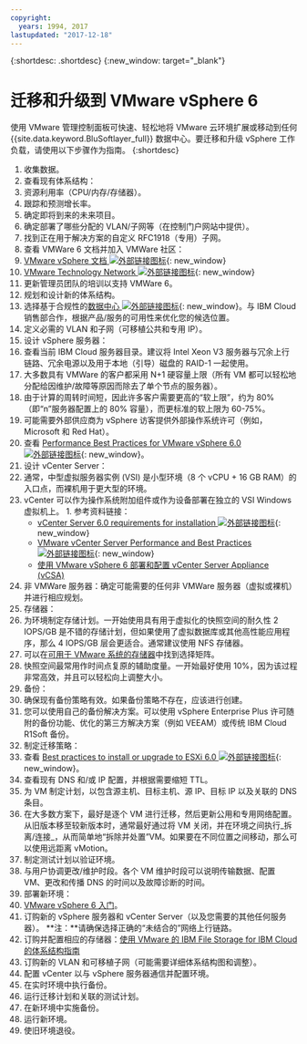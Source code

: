 ```yaml
---
copyright:
  years: 1994, 2017
lastupdated: "2017-12-18"
---
```


{:shortdesc: .shortdesc}
{:new_window: target="_blank"}

#  迁移和升级到 VMware vSphere 6

使用 VMware 管理控制面板可快速、轻松地将 VMware 云环境扩展或移动到任何 {{site.data.keyword.BluSoftlayer_full}} 数据中心。要迁移和升级 vSphere 工作负载，请使用以下步骤作为指南。
{:shortdesc}

1. 收集数据。
2. 查看现有体系结构：
  1. 资源利用率（CPU/内存/存储器）。
  2. 跟踪和预测增长率。
  3. 确定即将到来的未来项目。
  4. 确定部署了哪些分配的 VLAN/子网等（在控制门户网站中提供）。
  5. 找到正在用于解决方案的自定义 RFC1918（专用）子网。
3. 查看 VMWare 6 文档并加入 VMWare 社区：
  1. [VMware vSphere 文档 ![外部链接图标](../../icons/launch-glyph.svg "外部链接图标")](https://docs.vmware.com/nl/VMware-vSphere/index.html){: new_window}
  2. [VMware Technology Network ![外部链接图标](../../icons/launch-glyph.svg "外部链接图标")](https://communities.vmware.com/welcome){: new_window}
4. 更新管理员团队的培训以支持 VMWare 6。
5. 规划和设计新的体系结构。
6. 选择基于合规性的[数据中心 ![外部链接图标](../../icons/launch-glyph.svg "外部链接图标")](https://www.ibm.com/cloud-computing/bluemix/data-centers){: new_window}。与 IBM Cloud 销售部合作，根据产品/服务的可用性来优化您的候选位置。
7. 定义必需的 VLAN 和子网（可移植公共和专用 IP）。
8. 设计 vSphere 服务器：
  1. 查看当前 IBM Cloud 服务器目录。建议将 Intel Xeon V3 服务器与冗余上行链路、冗余电源以及用于本地（引导）磁盘的 RAID-1 一起使用。
  2. 大多数具有 VMWare 的客户都采用 N+1 硬容量上限（所有 VM 都可以轻松地分配给因维护/故障等原因而除去了单个节点的服务器）。
  3. 由于计算的周转时间短，因此许多客户需要更高的“软上限”，约为 80%（即“n”服务器配置上的 80% 容量），而更标准的软上限为 60-75%。
  4. 可能需要外部供应商为 vSphere 访客提供外部操作系统许可（例如，Microsoft 和 Red Hat）。
  5. 查看 [Performance Best Practices for VMware vSphere 6.0 ![外部链接图标](../../icons/launch-glyph.svg "外部链接图标")](https://www.vmware.com/files/pdf/techpaper/VMware-PerfBest-Practices-vSphere6-0.pdf){: new_window}。
9. 设计 vCenter Server：
  1. 通常，中型虚拟服务器实例 (VSI) 是小型环境（8 个 vCPU + 16 GB RAM）的入口点，而裸机用于更大型的环境。
  2. vCenter 可以作为操作系统附加组件或作为设备部署在独立的 VSI Windows 虚拟机上。
    1. 参考资料链接：
        * [vCenter Server 6.0 requirements for installation ![外部链接图标](../../icons/launch-glyph.svg "外部链接图标")](https://kb.vmware.com/s/article/2107948){: new_window}
        * [VMware vCenter Server Performance and Best Practices ![外部链接图标](../../icons/launch-glyph.svg "外部链接图标")](http://www.vmware.com/files/pdf/techpaper/vmware-vCenter6-perf.pdf){: new_window}
        * [使用 VMware vSphere 6 部署和配置 vCenter Server Appliance (vCSA)](vmware-vsphere-6-deploy-and-configure-vcenter-server-appliance-vcsa.html)
10. 非 VMWare 服务器：确定可能需要的任何非 VMWare 服务器（虚拟或裸机）并进行相应规划。
11. 存储器：
  1. 为环境制定存储计划。一开始使用具有用于虚拟化的快照空间的耐久性 2 IOPS/GB 是不错的存储计划，但如果使用了虚拟数据库或其他高性能应用程序，那么 4 IOPS/GB 层会更适合。通常建议使用 NFS 存储器。  
  2. 可以在[可用于 VMware 系统的存储器](select-storage-option-use-vmware.html)中找到选择矩阵。
  3. 快照空间最常用作时间点复原的辅助度量。一开始最好使用 10%，因为该过程非常高效，并且可以轻松向上调整大小。
12. 备份：
  1. 确保现有备份策略有效。如果备份策略不存在，应该进行创建。
  2. 您可以使用自己的备份解决方案。可以使用 vSphere Enterprise Plus 许可随附的备份功能、优化的第三方解决方案（例如 VEEAM）或传统 IBM Cloud R1Soft 备份。
13. 制定迁移策略：
  1. 查看 [Best practices to install or upgrade to ESXi 6.0 ![外部链接图标](../../icons/launch-glyph.svg "外部链接图标")](https://kb.vmware.com/s/article/2109712){: new_window}。
  2. 查看现有 DNS 和/或 IP 配置，并根据需要缩短 TTL。
  3. 为 VM 制定计划，以包含源主机、目标主机、源 IP、目标 IP 以及关联的 DNS 条目。
  4. 在大多数方案下，最好是逐个 VM 进行迁移，然后更新公用和专用网络配置。从旧版本移至较新版本时，通常最好通过将 VM 关闭，并在环境之间执行_拆离/连接_，从而简单地“拆除并处置”VM。如果要在不同位置之间移动，那么可以使用远距离 vMotion。
  5. 制定测试计划以验证环境。
  6. 与用户协调更改/维护时段。各个 VM 维护时段可以说明传输数据、配置 VM、更改和传播 DNS 的时间以及故障诊断的时间。
14. 部署新环境：
  1. [VMware vSphere 6 入门](vmware-vsphere-6-getting-started.html)。
  2. 订购新的 vSphere 服务器和 vCenter Server（以及您需要的其他任何服务器）。
      **注：**请确保选择正确的“未结合的”网络上行链路。
  3. 订购并配置相应的存储器：[使用 VMware 的 IBM File Storage for IBM Cloud 的体系结构指南](/docs/infrastructure/FileStorage/architecture-guide-file-storage-vmware.html)
  4. 订购新的 VLAN 和可移植子网（可能需要详细体系结构图和调整）。
  5. 配置 vCenter 以与 vSphere 服务器通信并配置环境。
  6. 在实时环境中执行备份。
  7. 运行迁移计划和关联的测试计划。
  8. 在新环境中实施备份。
  9. 运行新环境。
  10. 使旧环境退役。
